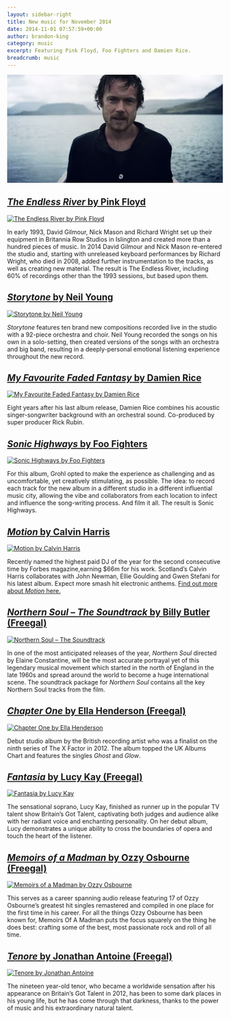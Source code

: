 ```yaml
---
layout: sidebar-right
title: New music for November 2014
date: 2014-11-01 07:57:59+00:00
author: brandon-king
category: music
excerpt: Featuring Pink Floyd, Foo Fighters and Damien Rice.
breadcrumb: music
---
```

![My Favourite Faded Fantasy](/images/featured/featured-damien-rice.jpg)

## [<cite>The Endless River</cite> by Pink Floyd](http://suffolk.spydus.co.uk/cgi-bin/spydus.exe/ENQ/OPAC/BIBENQ/9049964?QRY=CTIBIB%3C%20IRN(44977344)&QRYTEXT=The%20endless%20river%20%5Bsound%20recording%5D)

[![The Endless River by Pink Floyd](http://suffolklibraries.co.uk/wp-content/uploads/2014/10/endlessriver.jpg)](http://suffolk.spydus.co.uk/cgi-bin/spydus.exe/ENQ/OPAC/BIBENQ/9049964?QRY=CTIBIB%3C%20IRN(44977344)&QRYTEXT=The%20endless%20river%20%5Bsound%20recording%5D)

In early 1993, David Gilmour, Nick Mason and Richard Wright set up their equipment in Britannia Row Studios in Islington and created more than a hundred pieces of music. In 2014 David Gilmour and Nick Mason re-entered the studio and, starting with unreleased keyboard performances by Richard Wright, who died in 2008, added further instrumentation to the tracks, as well as creating new material. The result is The Endless River, including 60% of recordings other than the 1993 sessions, but based upon them.

## [<cite>Storytone</cite> by Neil Young](http://suffolk.spydus.co.uk/cgi-bin/spydus.exe/ENQ/OPAC/BIBENQ/9053083?QRY=CTIBIB%3C%20IRN(45372585)&QRYTEXT=Storytone%20%5Bsound%20recording%5D)

[![Storytone by Neil Young](http://suffolklibraries.co.uk/wp-content/uploads/2014/10/storytone.jpg)](http://suffolk.spydus.co.uk/cgi-bin/spydus.exe/ENQ/OPAC/BIBENQ/9053083?QRY=CTIBIB%3C%20IRN(45372585)&QRYTEXT=Storytone%20%5Bsound%20recording%5D)

<cite>Storytone</cite> features ten brand new compositions recorded live in the studio with a 92-piece orchestra and choir. Neil Young recorded the songs on his own in a solo-setting, then created versions of the songs with an orchestra and big band, resulting in a deeply-personal emotional listening experience throughout the new record.

## [<cite>My Favourite Faded Fantasy</cite> by Damien Rice](http://suffolk.spydus.co.uk/cgi-bin/spydus.exe/ENQ/OPAC/BIBENQ/9055404?QRY=CTIBIB%3C%20IRN(44257583)&QRYTEXT=My%20favourite%20faded%20fantasy%20%5Bsound%20recording%5D)

[![My Favourite Faded Fantasy by Damien Rice](http://suffolklibraries.co.uk/wp-content/uploads/2014/10/fadedfantasy.jpg)](http://suffolk.spydus.co.uk/cgi-bin/spydus.exe/ENQ/OPAC/BIBENQ/9055404?QRY=CTIBIB%3C%20IRN(44257583)&QRYTEXT=My%20favourite%20faded%20fantasy%20%5Bsound%20recording%5D)

Eight years after his last album release, Damien Rice combines his acoustic singer-songwriter background with an orchestral sound. Co-produced by super producer Rick Rubin.

## [<cite>Sonic Highways</cite> by Foo Fighters](http://suffolk.spydus.co.uk/cgi-bin/spydus.exe/ENQ/OPAC/BIBENQ/9057935?QRY=CTIBIB%3C%20IRN(43619782)&QRYTEXT=Sonic%20highways%20%5Bsound%20recording%5D)

[![Sonic Highways by Foo Fighters](http://suffolklibraries.co.uk/wp-content/uploads/2014/10/sonichighways.jpg)](http://suffolk.spydus.co.uk/cgi-bin/spydus.exe/ENQ/OPAC/BIBENQ/9057935?QRY=CTIBIB%3C%20IRN(43619782)&QRYTEXT=Sonic%20highways%20%5Bsound%20recording%5D)

For this album, Grohl opted to make the experience as challenging and as uncomfortable, yet creatively stimulating, as possible. The idea: to record each track for the new album in a different studio in a different influential music city, allowing the vibe and collaborators from each location to infect and influence the song-writing process. And film it all. The result is Sonic Highways.

## [<cite>Motion</cite> by Calvin Harris](http://suffolk.spydus.co.uk/cgi-bin/spydus.exe/ENQ/OPAC/BIBENQ/9060072?QRY=CTIBIB%3C%20IRN(36547181)&QRYTEXT=Motion%20%5Bsound%20recording%5D)

[![Motion by Calvin Harris](http://suffolklibraries.co.uk/wp-content/uploads/2014/10/motion.jpg)](http://suffolk.spydus.co.uk/cgi-bin/spydus.exe/ENQ/OPAC/BIBENQ/9060072?QRY=CTIBIB%3C%20IRN(36547181)&QRYTEXT=Motion%20%5Bsound%20recording%5D)

Recently named the highest paid DJ of the year for the second consecutive time by Forbes magazine,earning $66m for his work. Scotland’s Calvin Harris collaborates with John Newman, Ellie Goulding and Gwen Stefani for his latest album. Expect more smash hit electronic anthems. <a href="http://www.calvinharris.co.uk/gb/home">Find out more about <cite>Motion</cite> here.</a>

## [<cite>Northern Soul &#8211; The Soundtrack</cite> by Billy Butler (Freegal)](http://suffolklibraries.freegalmusic.com/artists/view/QmlsbHkgQnV0bGVy/5032698675784/aW9kYQ)

[![Northern Soul &#8211; The Soundtrack](http://suffolklibraries.co.uk/wp-content/uploads/2014/10/northernsoulst.jpg)](http://suffolklibraries.freegalmusic.com/artists/view/QmlsbHkgQnV0bGVy/5032698675784/aW9kYQ)

In one of the most anticipated releases of the year, <cite>Northern Soul</cite> directed by Elaine Constantine, will be the most accurate portrayal yet of this legendary musical movement which started in the north of England in the late 1960s and spread around the world to become a huge international scene. The soundtrack package for <cite>Northern Soul</cite> contains all the key Northern Soul tracks from the film.

## [<cite>Chapter One</cite> by Ella Henderson (Freegal)](http://suffolklibraries.freegalmusic.com/artists/view/RWxsYSBIZW5kZXJzb24=/28977946/c29ueQ)

[![Chapter One by Ella Henderson](http://suffolklibraries.co.uk/wp-content/uploads/2014/10/chapterone.jpg)](http://suffolklibraries.freegalmusic.com/artists/view/RWxsYSBIZW5kZXJzb24=/28977946/c29ueQ)

Debut studio album by the British recording artist who was a finalist on the ninth series of The X Factor in 2012. The album topped the UK Albums Chart and features the singles <cite>Ghost</cite> and <cite>Glow</cite>.

## [<cite>Fantasia</cite> by Lucy Kay (Freegal)](http://suffolklibraries.freegalmusic.com/artists/view/THVjeSBLYXk=/29404766/c29ueQ)

[![Fantasia by Lucy Kay](http://suffolklibraries.co.uk/wp-content/uploads/2014/10/fantasialk.jpg)](http://suffolklibraries.freegalmusic.com/artists/view/THVjeSBLYXk=/29404766/c29ueQ)

The sensational soprano, Lucy Kay, finished as runner up in the popular TV talent show Britain&#8217;s Got Talent, captivating both judges and audience alike with her radiant voice and enchanting personality. On her debut album, Lucy demonstrates a unique ability to cross the boundaries of opera and touch the heart of the listener.

## [<cite>Memoirs of a Madman</cite> by Ozzy Osbourne (Freegal)](http://suffolklibraries.freegalmusic.com/artists/view/T3p6eSBPc2JvdXJuZQ==/29468588/c29ueQ)

[![Memoirs of a Madman by Ozzy Osbourne](http://suffolklibraries.co.uk/wp-content/uploads/2014/10/memoirsmadman.jpg)](http://suffolklibraries.freegalmusic.com/artists/view/T3p6eSBPc2JvdXJuZQ==/29468588/c29ueQ)

This serves as a career spanning audio release featuring 17 of Ozzy Osbourne&#8217;s greatest hit singles remastered and compiled in one place for the first time in his career. For all the things Ozzy Osbourne has been known for, Memoirs Of A Madman puts the focus squarely on the thing he does best: crafting some of the best, most passionate rock and roll of all time.

## [<cite>Tenore</cite> by Jonathan Antoine (Freegal)](http://suffolklibraries.freegalmusic.com/artists/view/Sm9uYXRoYW4gQW50b2luZQ==/29282152/c29ueQ)

[![Tenore by Jonathan Antoine](http://suffolklibraries.co.uk/wp-content/uploads/2014/10/tenore.jpg)](http://suffolklibraries.freegalmusic.com/artists/view/Sm9uYXRoYW4gQW50b2luZQ==/29282152/c29ueQ)

The nineteen year-old tenor, who became a worldwide sensation after his appearance on Britain’s Got Talent in 2012, has been to some dark places in his young life, but he has come through that darkness, thanks to the power of music and his extraordinary natural talent.
